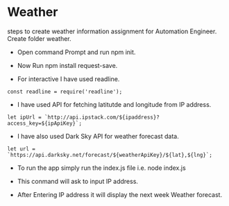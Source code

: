 # Weather
steps to create weather information assignment for Automation Engineer.
Create folder weather.

* Open command  Prompt and run npm init.

* Now Run npm install request-save.

* For interactive I have used readline.
```node js
const readline = require('readline');
```
* I have used API for fetching latitutde and longitude from IP address.
```node js
let ipUrl = `http://api.ipstack.com/${ipaddress}?access_key=${ipApiKey}`;
```
* I have also used Dark Sky API for weather forecast data.
``` node js
let url = `https://api.darksky.net/forecast/${weatherApiKey}/${lat},${lng}`;
```
* To run the app simply run the index.js file i.e. node index.js

* This conmand will ask to input IP address.

* After Entering IP address it will display the next week Weather forecast.
